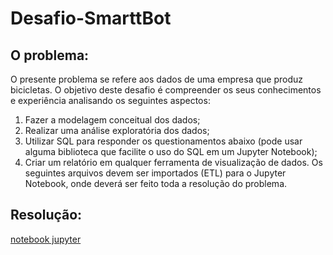 # Desafio-SmarttBot


## O problema:
O presente problema se refere aos dados de uma empresa que produz bicicletas.
O objetivo deste desafio é compreender os seus conhecimentos e experiência analisando
os seguintes aspectos:
1. Fazer a modelagem conceitual dos dados;
2. Realizar uma análise exploratória dos dados;
3. Utilizar SQL para responder os questionamentos abaixo (pode usar alguma biblioteca
que facilite o uso do SQL em um Jupyter Notebook);
4. Criar um relatório em qualquer ferramenta de visualização de dados.
Os seguintes arquivos devem ser importados (ETL) para o Jupyter Notebook, onde deverá ser
feito toda a resolução do problema.

## Resolução:
[notebook jupyter](jupyter-notebook.ipynb)
